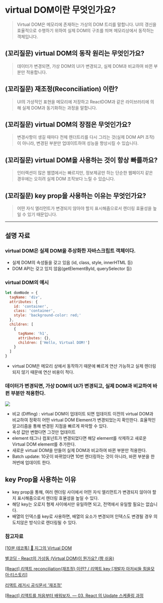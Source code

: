 # virtual DOM이란 무엇인가요? 
>Virtual DOM은 메모리에 존재하는 가상의 DOM 트리를 말합니다. UI의 갱신을 효율적으로 수행하기 위하여 실제 DOM의 구조를 띄며 메모리상에서 동작하는 객체입니다.

## (꼬리질문) virtual DOM의 동작 원리는 무엇인가요?
>  데이터가 변경되면, 가상 DOM의 UI가 변경되고, 실제 DOM과 비교하여 바뀐 부분만 적용합니다.

## (꼬리질문) 재조정(Reconciliation) 이란?
> UI의 가상적인 표현을 메모리에 저장하고 ReactDOM과 같은 라이브러리에 의해 실제 DOM과 동기화하는 과정을 말합니다.

## (꼬리질문) virtual DOM의 장점은 무엇인가요?
> 변경사항이 생길 때마다 전체 렌더트리를 다시 그리는 것(실제 DOM API 조작)이 아니라, 변경된 부분만 업데이트하여 성능을 향상시킬 수 있습니다.

## (꼬리질문) virtual DOM을 사용하는 것이 항상 빠를까요?
> 인터렉션이 많은 웹앱에서는 빠르지만, 정보제공만 하는 단순한 웹페이지 같은 경우에는 오히려 실제 DOM 조작보다 느릴 수 있습니다.

## (꼬리질문) key prop을 사용하는 이유는 무엇인가요?
> 어떤 자식 엘리먼트가 변경되지 않아야 할지 표시해줌으로서 렌더링 효율성을 높일 수 있기 때문입니다.

---

## 설명 자료

### virtual DOM은 실제 DOM을 추상화한 자바스크립트 객체이다.
- 실제 DOM의 속성들을 갖고 있음 (id, class, style, innerHTML 등)
- DOM API는 갖고 있지 않음(getElementById, querySelector 등)

### virtual DOM의 예시
```js
let domNode = {
  tagName: 'div',
  attributes: {
    id: 'container',
    class: 'container',
    style: 'background-color: red;'
  },
  children: [
    {
      tagName: 'h1',
      attributes: {},
      children: ['Hello, Virtual DOM!']
    }
  ]
}
```

- virtual DOM은 메모리 상에서 동작하기 때문에 빠르게 연산 가능하고 실제 렌더링되지 않기 때문에 연산 비용이 적다.


### 데이터가 변경되면, 가상 DOM의 UI가 변경되고, 실제 DOM과 비교하여 바뀐 부분만 적용한다.
![](https://miro.medium.com/v2/resize:fit:700/1*8OCCATi8_5HmWI1QpjrRNA.png)
- 비교 (Diffing) : virtual DOM이 업데이트 되면 업데이트 이전의 virtual DOM과 비교하여 정확히 어떤 virtual DOM Element가 변경되었는지 확인한다. 효율적인 알고리즘을 통해 변경된 지점을 빠르게 파악할 수 있다.
- 속성 값만 변했다면 그것만 업데이트
- element 태그나 컴포넌트가 변경되었다면 해당 element를 삭제하고 새로운 Virtual DOM element를 추가한다.
- 새로운 virtual DOM을 만들어 실제 DOM과 비교하여 바뀐 부분만 적용한다.
- Batch update: 10곳이 바뀌었다면 10번 렌더링하는 것이 아니라, 바뀐 부분을 한꺼번에 업데이트 한다.

## key Prop을 사용하는 이유
- key prop을 통해, 여러 렌더링 사이에서 어떤 자식 엘리먼트가 변경되지 않아야 할지 표시해줌으로서 렌더링 효율성을 높일 수 있다.
- 해당 key는 오로지 형제 사이에서만 유일하면 되고, 전역에서 유일할 필요는 없습니다.
- 배열의 인덱스를 key로 사용하면, 배열의 요소가 변경되어 인덱스도 변경될 경우 의도치않은 방식으로 렌더링될 수 있다. 

### 참고자료

[[10분 테코톡] 🥁 지그의 Virtual DOM](https://youtu.be/PN_WmsgbQCo?si=C-cYsH-rtqaX3cLE)

[별코딩 - React의 가상돔 (Virtual DOM)이 뭔가요? (짱 쉬움)](https://youtu.be/gc-kXt0tjTM?si=R-SWPo-JhccOnI2a)

[[React] 리액트 reconciliation(재조정) 이란? / 리액트 key
[개발자 아저씨들 힘을모아:티스토리]](https://programming119.tistory.com/240)

[리액트 레거시 공식문서 '재조정'](https://ko.legacy.reactjs.org/docs/reconciliation.html)

[[React] 리액트를 처음부터 배워보자. — 03. React 의 Update 스케줄링 과정](https://medium.com/crossplatformkorea/react-%EB%A6%AC%EC%95%A1%ED%8A%B8%EB%A5%BC-%EC%B2%98%EC%9D%8C%EB%B6%80%ED%84%B0-%EB%B0%B0%EC%9B%8C%EB%B3%B4%EC%9E%90-03-react-%EC%9D%98-reconciliation-%EA%B3%BC%EC%A0%95-2e6fb59c0c2d)